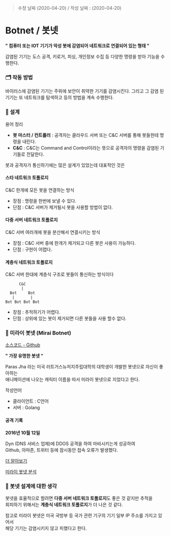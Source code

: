 > 수정 날짜 (2020-04-20) / 작성 날짜 : (2020-04-20)

# Botnet / 봇넷
**" 컴퓨터 또는 IOT 기기가 악성 봇에 감염되어 네트워크로 연결되어 있는 형태 "**

감염된 기기는 도스 공격, 키로거, 피싱, 개인정보 수집 등 다양한 명령을 받아 기능을 수행한다.

### 🗂 작동 방법
바이러스에 감염된 기기는 주위에 보안이 취약한 기기를 감염시킨다. 
그리고 그 감염 된 기기는 또 네트워크를 탐색하고 등의 방법을 계속 수행한다.

### 🚁 설계

용어 정리
- **봇 마스터 / 컨트롤러** : 공격자는 클라우드 서버 또는 C&C 서버를 통해 봇들한테 명령을 내린다.
- **C&C** : C&C는 Command and Control이라는 뜻으로 공격자의 명령을 감염된 기기들로 전달한다.


봇과 공격자가 통신하기에는 많은 설계가 있었는데 대표적인 것은

#### 스타 네트워크 토폴로지
C&C 한개에 모든 봇을 연결하는 방식
- 장점 : 명령을 한번에 보낼 수 있다.
- 단점 : C&C 서버가 제거될시 봇을 사용할 방법이 없다.

#### 다중 서버 네트워크 토폴로지
C&C 서버 여러개에 봇을 분산해서 연결시키는 방식
- 장점 : C&C 서버 중에 한개가 제거되고 다른 봇은 사용이 가능하다.
- 단점 : 구현이 어렵다.

#### 계층식 네트워크 토폴로지
C&C 서버 한대에 계층식 구조로 봇들이 통신하는 방식이다
```
      C&C
       |
  Bot     Bot
   |       |
Bot Bot Bot Bot
```
- 장점 : 추적하기가 어렵다.
- 단점 : 상위에 있는 봇이 제거되면 다른 봇들을 사용 할수 없다.

### 🤖 미라이 봇넷 (Mirai Botnet)
[소스코드 - Github](https://github.com/jgamblin/Mirai-Source-Code)

**" 가장 유명한 봇넷 "**

Paras Jha 라는 미국 러트거스뉴저지주립대학의 대학생이 개발한 봇넷으로 자신이 좋아하는   
애니메이션에 나오는 캐릭터 이름을 따서 미라이 봇넷으로 지었다고 한다.

작성언어
- 클라이언트 : C언어
- 서버 : Golang 

#### 공격 기록
**2016년 10월 12일**

Dyn (DNS 서비스 업체)에 DDOS 공격을 하여 마비시키는게 성공하여  
Github, 아마존, 트위터 등에 잠시동안 접속 오류가 발생했다.

[더 알아보기](http://wiki.hash.kr/index.php/%EB%AF%B8%EB%9D%BC%EC%9D%B4_%EB%B4%87%EB%84%B7)

[미라이 봇넷 분석](https://hacktagon.github.io/iot/persu/IoT_botnet_analysis)

### 🤔 봇넷 설계에 대한 생각
봇넷을 효율적으로 할려면 **다중 서버 네트워크 토폴로지**도 좋은 것 같지만 추적을  
회피하기 위해서는 **계층식 네트워크 토폴로지**가 더 나은 것 같다.

참고로 미라이 봇넷은 미국 국방부 등 국가 관련 기구의 기기 일부 IP 주소를 가지고 있어서  
해당 기기는 감염시키지 않고 피했다고 한다.

